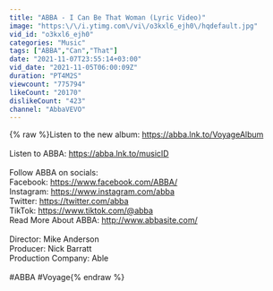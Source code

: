 ```yaml
---
title: "ABBA - I Can Be That Woman (Lyric Video)"
image: "https:\/\/i.ytimg.com\/vi\/o3kxl6_ejh0\/hqdefault.jpg"
vid_id: "o3kxl6_ejh0"
categories: "Music"
tags: ["ABBA","Can","That"]
date: "2021-11-07T23:55:14+03:00"
vid_date: "2021-11-05T06:00:09Z"
duration: "PT4M2S"
viewcount: "775794"
likeCount: "20170"
dislikeCount: "423"
channel: "AbbaVEVO"
---
```

{% raw %}Listen to the new album: <a rel="nofollow" target="blank" href="https://abba.lnk.to/VoyageAlbum">https://abba.lnk.to/VoyageAlbum</a><br /><br />Listen to ABBA: <a rel="nofollow" target="blank" href="https://abba.lnk.to/musicID">https://abba.lnk.to/musicID</a><br /><br />Follow ABBA on socials:<br />Facebook: <a rel="nofollow" target="blank" href="https://www.facebook.com/ABBA/">https://www.facebook.com/ABBA/</a> <br />Instagram: <a rel="nofollow" target="blank" href="https://www.instagram.com/abba">https://www.instagram.com/abba</a>  <br />Twitter: <a rel="nofollow" target="blank" href="https://twitter.com/abba">https://twitter.com/abba</a><br />TikTok: <a rel="nofollow" target="blank" href="https://www.tiktok.com/@abba">https://www.tiktok.com/@abba</a> <br />Read More About ABBA: <a rel="nofollow" target="blank" href="http://www.abbasite.com/">http://www.abbasite.com/</a><br /><br />Director: Mike Anderson <br />Producer: Nick Barratt <br />Production Company: Able<br /><br />#ABBA #Voyage{% endraw %}
